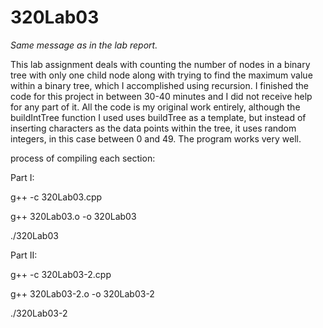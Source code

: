 # 320Lab03

*Same message as in the lab report.*

This lab assignment deals with counting the number of nodes in a binary tree with only one child node along with trying to find the maximum value within a binary tree, which I accomplished using recursion. I finished the code for this project in between 30-40 minutes and I did not receive help for any part of it. All the code is my original work entirely, although the buildIntTree function I used uses buildTree as a template, but instead of inserting characters as the data points within the tree, it uses random integers, in this case between 0 and 49. The program works very well. 

process of compiling each section:

Part I:


g++ -c 320Lab03.cpp

g++ 320Lab03.o -o 320Lab03

./320Lab03


Part II:


g++ -c 320Lab03-2.cpp

g++ 320Lab03-2.o -o 320Lab03-2

./320Lab03-2
